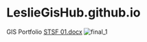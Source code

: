 # LeslieGisHub.github.io
GIS Portfolio
[STSF 01.docx](https://github.com/user-attachments/files/18335316/STSF.01.docx)
![final_1](https://github.com/user-attachments/assets/c60b31ab-bf8b-40d5-8b21-efcdffed8d6c)
